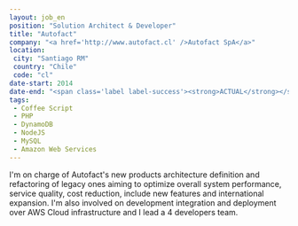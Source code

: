 ```yaml
---
layout: job_en
position: "Solution Architect & Developer"
title: "Autofact"
company: "<a href='http://www.autofact.cl' />Autofact SpA</a>"
location:
 city: "Santiago RM"
 country: "Chile"
 code: "cl"
date-start: 2014
date-end: "<span class='label label-success'><strong>ACTUAL</strong></span>"
tags:
 - Coffee Script
 - PHP
 - DynamoDB
 - NodeJS
 - MySQL
 - Amazon Web Services 
---
```


I'm on charge of Autofact's new products architecture definition and refactoring of legacy ones aiming to optimize overall system performance, service quality, cost reduction, include new features and international expansion. 
I'm also involved on development integration and deployment over AWS Cloud infrastructure and I lead a 4 developers team.

